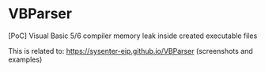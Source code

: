 # VBParser
[PoC] Visual Basic 5/6 compiler memory leak inside created executable files

This is related to:
https://sysenter-eip.github.io/VBParser (screenshots and examples)
